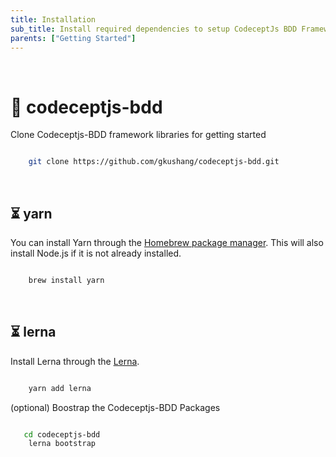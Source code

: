 ```yaml
---
title: Installation
sub_title: Install required dependencies to setup CodeceptJs BDD Framework
parents: ["Getting Started"]
---
```

<br/>

# 💎 codeceptjs-bdd

Clone Codeceptjs-BDD framework libraries for getting started

```bash

    git clone https://github.com/gkushang/codeceptjs-bdd.git

```

<br/>

## ⏳ yarn

You can install Yarn through the [Homebrew package manager](https://brew.sh/). This will also install Node.js if it is not already installed.

```bash

    brew install yarn

```

<br/>

## ⏳ lerna

Install Lerna through the [Lerna](https://lerna.js.org/).

```bash

    yarn add lerna

```

(optional) Boostrap the Codeceptjs-BDD Packages

```bash

   cd codeceptjs-bdd
    lerna bootstrap

```

